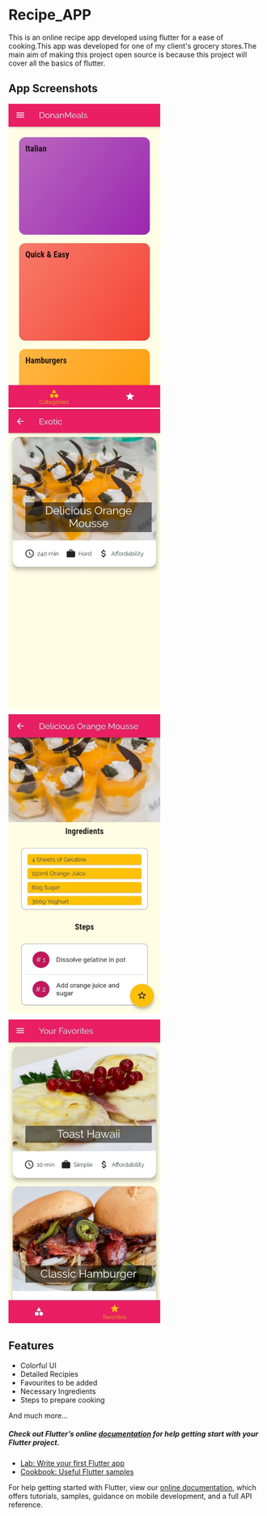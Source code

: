 # Recipe_APP

This is an online recipe app developed using flutter for a ease of cooking.This app was developed for one of my client's grocery stores.The main aim of making this project open source is because this project will cover all the basics of flutter.

## App Screenshots

 
 
<div>
    <img src="/screenshots/img1.jpeg" width="300px" height="600px"</img>
    <img src="/screenshots/img2.jpeg" width="300px" height="600px"</img>
    <img src="/screenshots/img3.jpeg" width="300px" height="600px"</img>
    <img src="/screenshots/img4.jpeg" width="300px" height="600px"</img>
</div>







## Features

<ul>
  <li>Colorful UI</li>
  <li>Detailed Recipies</li>
  <li>Favourites to be added</li>
  <li>Necessary Ingredients</li>
  <li>Steps to prepare cooking</li>
  
</ul>

And much more...



##### Check out Flutter’s online [documentation](http://flutter.io/) for help getting start with your Flutter project. 

- [Lab: Write your first Flutter app](https://flutter.dev/docs/get-started/codelab)
- [Cookbook: Useful Flutter samples](https://flutter.dev/docs/cookbook)

For help getting started with Flutter, view our
[online documentation](https://flutter.dev/docs), which offers tutorials,
samples, guidance on mobile development, and a full API reference.
